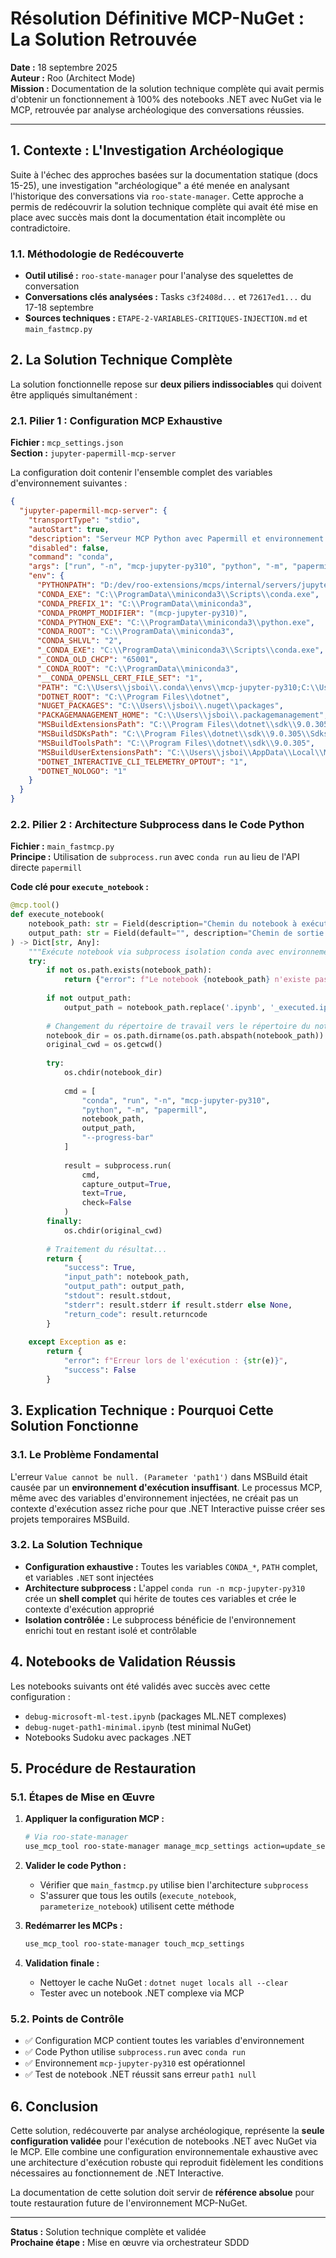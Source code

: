# Résolution Définitive MCP-NuGet : La Solution Retrouvée

**Date :** 18 septembre 2025  
**Auteur :** Roo (Architect Mode)  
**Mission :** Documentation de la solution technique complète qui avait permis d'obtenir un fonctionnement à 100% des notebooks .NET avec NuGet via le MCP, retrouvée par analyse archéologique des conversations réussies.

---

## 1. Contexte : L'Investigation Archéologique

Suite à l'échec des approches basées sur la documentation statique (docs 15-25), une investigation "archéologique" a été menée en analysant l'historique des conversations via `roo-state-manager`. Cette approche a permis de redécouvrir la solution technique complète qui avait été mise en place avec succès mais dont la documentation était incomplète ou contradictoire.

### 1.1. Méthodologie de Redécouverte

- **Outil utilisé :** `roo-state-manager` pour l'analyse des squelettes de conversation
- **Conversations clés analysées :** Tasks `c3f2408d...` et `72617ed1...` du 17-18 septembre
- **Sources techniques :** `ETAPE-2-VARIABLES-CRITIQUES-INJECTION.md` et `main_fastmcp.py`

## 2. La Solution Technique Complète

La solution fonctionnelle repose sur **deux piliers indissociables** qui doivent être appliqués simultanément :

### 2.1. Pilier 1 : Configuration MCP Exhaustive

**Fichier :** `mcp_settings.json`  
**Section :** `jupyter-papermill-mcp-server`

La configuration doit contenir l'ensemble complet des variables d'environnement suivantes :

```json
{
  "jupyter-papermill-mcp-server": {
    "transportType": "stdio",
    "autoStart": true,
    "description": "Serveur MCP Python avec Papermill et environnement .NET complet",
    "disabled": false,
    "command": "conda",
    "args": ["run", "-n", "mcp-jupyter-py310", "python", "-m", "papermill_mcp.main"],
    "env": {
      "PYTHONPATH": "D:/dev/roo-extensions/mcps/internal/servers/jupyter-papermill-mcp-server",
      "CONDA_EXE": "C:\\ProgramData\\miniconda3\\Scripts\\conda.exe",
      "CONDA_PREFIX_1": "C:\\ProgramData\\miniconda3",
      "CONDA_PROMPT_MODIFIER": "(mcp-jupyter-py310)",
      "CONDA_PYTHON_EXE": "C:\\ProgramData\\miniconda3\\python.exe",
      "CONDA_ROOT": "C:\\ProgramData\\miniconda3",
      "CONDA_SHLVL": "2",
      "_CONDA_EXE": "C:\\ProgramData\\miniconda3\\Scripts\\conda.exe",
      "_CONDA_OLD_CHCP": "65001",
      "_CONDA_ROOT": "C:\\ProgramData\\miniconda3",
      "__CONDA_OPENSLL_CERT_FILE_SET": "1",
      "PATH": "C:\\Users\\jsboi\\.conda\\envs\\mcp-jupyter-py310;C:\\Users\\jsboi\\.conda\\envs\\mcp-jupyter-py310\\Library\\mingw-w64\\bin;C:\\Users\\jsboi\\.conda\\envs\\mcp-jupyter-py310\\Library\\usr\\bin;C:\\Users\\jsboi\\.conda\\envs\\mcp-jupyter-py310\\Library\\bin;C:\\Users\\jsboi\\.conda\\envs\\mcp-jupyter-py310\\Scripts;C:\\Users\\jsboi\\.conda\\envs\\mcp-jupyter-py310\\bin;c:\\Program Files\\Git\\cmd;C:\\Users\\jsboi\\.elan\\bin;C:\\WINDOWS\\system32;C:\\WINDOWS;C:\\WINDOWS\\System32\\Wbem;C:\\WINDOWS\\System32\\WindowsPowerShell\\v1.0\\;C:\\WINDOWS\\System32\\OpenSSH\\;C:\\Program Files (x86)\\NVIDIA Corporation\\PhysX\\Common;C:\\ProgramData\\chocolatey\\bin;C:\\Program Files\\dotnet\\;C:\\Program Files\\Microsoft VS Code\\bin;C:\\Program Files\\Git\\cmd;C:\\Program Files\\NVIDIA Corporation\\NVIDIA App\\NvDLISR;C:\\Program Files\\Docker\\Docker\\resources\\bin;C:\\Program Files\\nodejs\\;C:\\JupyterLab;C:\\ProgramData\\miniconda3;C:\\ProgramData\\miniconda3\\Scripts;C:\\Strawberry\\c\\bin;C:\\Strawberry\\perl\\site\\bin;C:\\Strawberry\\perl\\bin;C:\\Users\\jsboi\\AppData\\Local\\Microsoft\\WindowsApps;C:\\Users\\jsboi\\.dotnet\\tools;C:\\Users\\jsboi\\AppData\\Roaming\\npm;C:\\Users\\jsboi\\AppData\\Local\\Programs\\MiKTeX\\miktex\\bin\\x64\\;C:\\Users\\jsboi\\AppData\\Local\\Pandoc\\",
      "DOTNET_ROOT": "C:\\Program Files\\dotnet",
      "NUGET_PACKAGES": "C:\\Users\\jsboi\\.nuget\\packages",
      "PACKAGEMANAGEMENT_HOME": "C:\\Users\\jsboi\\.packagemanagement",
      "MSBuildExtensionsPath": "C:\\Program Files\\dotnet\\sdk\\9.0.305",
      "MSBuildSDKsPath": "C:\\Program Files\\dotnet\\sdk\\9.0.305\\Sdks",
      "MSBuildToolsPath": "C:\\Program Files\\dotnet\\sdk\\9.0.305",
      "MSBuildUserExtensionsPath": "C:\\Users\\jsboi\\AppData\\Local\\Microsoft\\MSBuild",
      "DOTNET_INTERACTIVE_CLI_TELEMETRY_OPTOUT": "1",
      "DOTNET_NOLOGO": "1"
    }
  }
}
```

### 2.2. Pilier 2 : Architecture Subprocess dans le Code Python

**Fichier :** `main_fastmcp.py`  
**Principe :** Utilisation de `subprocess.run` avec `conda run` au lieu de l'API directe `papermill`

**Code clé pour `execute_notebook` :**

```python
@mcp.tool()
def execute_notebook(
    notebook_path: str = Field(description="Chemin du notebook à exécuter"),
    output_path: str = Field(default="", description="Chemin de sortie (optionnel)")
) -> Dict[str, Any]:
    """Exécute notebook via subprocess isolation conda avec environnement mcp-jupyter-py310"""
    try:
        if not os.path.exists(notebook_path):
            return {"error": f"Le notebook {notebook_path} n'existe pas"}
            
        if not output_path:
            output_path = notebook_path.replace('.ipynb', '_executed.ipynb')
        
        # Changement du répertoire de travail vers le répertoire du notebook
        notebook_dir = os.path.dirname(os.path.abspath(notebook_path))
        original_cwd = os.getcwd()
        
        try:
            os.chdir(notebook_dir)
            
            cmd = [
                "conda", "run", "-n", "mcp-jupyter-py310",
                "python", "-m", "papermill",
                notebook_path,
                output_path,
                "--progress-bar"
            ]
            
            result = subprocess.run(
                cmd,
                capture_output=True,
                text=True,
                check=False
            )
        finally:
            os.chdir(original_cwd)
            
        # Traitement du résultat...
        return {
            "success": True,
            "input_path": notebook_path,
            "output_path": output_path,
            "stdout": result.stdout,
            "stderr": result.stderr if result.stderr else None,
            "return_code": result.returncode
        }
        
    except Exception as e:
        return {
            "error": f"Erreur lors de l'exécution : {str(e)}",
            "success": False
        }
```

## 3. Explication Technique : Pourquoi Cette Solution Fonctionne

### 3.1. Le Problème Fondamental

L'erreur `Value cannot be null. (Parameter 'path1')` dans MSBuild était causée par un **environnement d'exécution insuffisant**. Le processus MCP, même avec des variables d'environnement injectées, ne créait pas un contexte d'exécution assez riche pour que .NET Interactive puisse créer ses projets temporaires MSBuild.

### 3.2. La Solution Technique

- **Configuration exhaustive :** Toutes les variables `CONDA_*`, `PATH` complet, et variables `.NET` sont injectées
- **Architecture subprocess :** L'appel `conda run -n mcp-jupyter-py310` crée un **shell complet** qui hérite de toutes ces variables et crée le contexte d'exécution approprié
- **Isolation contrôlée :** Le subprocess bénéficie de l'environnement enrichi tout en restant isolé et contrôlable

## 4. Notebooks de Validation Réussis

Les notebooks suivants ont été validés avec succès avec cette configuration :
- `debug-microsoft-ml-test.ipynb` (packages ML.NET complexes)
- `debug-nuget-path1-minimal.ipynb` (test minimal NuGet)
- Notebooks Sudoku avec packages .NET

## 5. Procédure de Restauration

### 5.1. Étapes de Mise en Œuvre

1. **Appliquer la configuration MCP :**
   ```bash
   # Via roo-state-manager
   use_mcp_tool roo-state-manager manage_mcp_settings action=update_server server_name=jupyter-papermill-mcp-server server_config=[configuration complète]
   ```

2. **Valider le code Python :**
   - Vérifier que `main_fastmcp.py` utilise bien l'architecture `subprocess`
   - S'assurer que tous les outils (`execute_notebook`, `parameterize_notebook`) utilisent cette méthode

3. **Redémarrer les MCPs :**
   ```bash
   use_mcp_tool roo-state-manager touch_mcp_settings
   ```

4. **Validation finale :**
   - Nettoyer le cache NuGet : `dotnet nuget locals all --clear`
   - Tester avec un notebook .NET complexe via MCP

### 5.2. Points de Contrôle

- ✅ Configuration MCP contient toutes les variables d'environnement
- ✅ Code Python utilise `subprocess.run` avec `conda run`
- ✅ Environnement `mcp-jupyter-py310` est opérationnel
- ✅ Test de notebook .NET réussit sans erreur `path1 null`

## 6. Conclusion

Cette solution, redécouverte par analyse archéologique, représente la **seule configuration validée** pour l'exécution de notebooks .NET avec NuGet via le MCP. Elle combine une configuration environnementale exhaustive avec une architecture d'exécution robuste qui reproduit fidèlement les conditions nécessaires au fonctionnement de .NET Interactive.

La documentation de cette solution doit servir de **référence absolue** pour toute restauration future de l'environnement MCP-NuGet.

---

**Status :** Solution technique complète et validée  
**Prochaine étape :** Mise en œuvre via orchestrateur SDDD